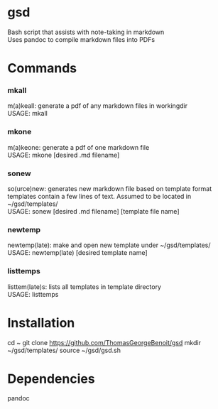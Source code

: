 # gsd
Bash script that assists with note-taking in markdown  
Uses pandoc to compile markdown files into PDFs  

# Commands
### mkall
m(a)keall: generate a pdf of any markdown files in workingdir  
USAGE: mkall  

### mkone
m(a)keone: generate a pdf of one markdown file  
USAGE: mkone [desired .md filename]  

### sonew
so(urce)new: generates new markdown file based on template format  
templates contain a few lines of text. Assumed to be located in ~/gsd/templates/  
USAGE: sonew [desired .md filename] [template file name]

### newtemp
newtemp(late): make and open new template under ~/gsd/templates/  
USAGE: newtemp(late) [desired template name]  

### listtemps
listtem(late)s: lists all templates in template directory  
USAGE: listtemps 

# Installation
cd ~
git clone https://github.com/ThomasGeorgeBenoit/gsd
mkdir ~/gsd/templates/
source ~/gsd/gsd.sh


# Dependencies
pandoc  
